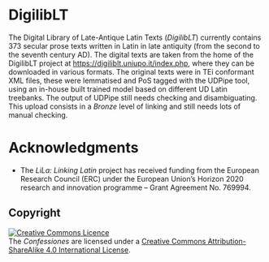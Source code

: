 

# DigilibLT
The Digital Library of Late-Antique Latin Texts (*DigilibLT*) currently contains 373 secular prose texts written in Latin in late antiquity (from the second to the seventh century AD). The digital texts are taken from the home of the DigilibLT project at https://digiliblt.uniupo.it/index.php, where they can be downloaded in various formats. The original texts were in TEi conformant XML files, these were lemmatised and PoS tagged with the UDPipe tool, using an in-house built trained model based on different UD Latin treebanks. The output of UDPipe still needs checking and disambiguating. This upload consists in a *Bronze* level of linking and still needs lots of manual checking.


# Acknowledgments

  * The _LiLa: Linking Latin_ project has received funding from the European Research Council (ERC) under the European Union’s Horizon 2020 research and innovation programme – Grant Agreement No. 769994.


## Copyright

<a rel="license" href="http://creativecommons.org/licenses/by-nc-sa/3.0/ "><img alt="Creative Commons Licence" style="border-width:0" src="https://i.creativecommons.org/l/by-nc-sa/3.0/88x31.png"/></a><br />The *Confessiones* are licensed under a <a rel="license" href="http://creativecommons.org/licenses/by-sa/4.0/">Creative Commons Attribution-ShareAlike 4.0 International License</a>.
